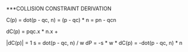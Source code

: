 ***COLLISION CONSTRAINT DERIVATION

C(p)     = dot(p - qc, n)
         = (p - qc) * n
         = pn - qcn 

dC(p)    = pqc.x * n.x + 


|dC(p)|  = 1
s        = dot(p - qc, n) / w
dP       = -s * w * dC(p)
         = -dot(p - qc, n) * n
